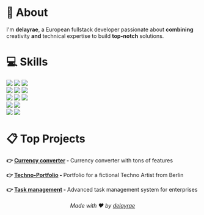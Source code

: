 <div>
  <h1>👋 About</h1>
  <p>
    I'm <b>delayrae</b>, a European fullstack developer passionate about <b>combining</b>
    <br /> 
    creativity <b>and</b> technical expertise to build <b>top-notch</b> solutions.
  </p>
</div>

<div>
  <h1>💻 Skills</h1>
  <p>
    <!-- HTML, CSS, TAILWIND -->
    <a href="https://en.wikipedia.org/wiki/HTML"><img src="https://img.shields.io/badge/html5-%23E34F26.svg?style=for-the-badge&logo=html5&logoColor=white"/></a>
    <a href="https://en.wikipedia.org/wiki/CSS"><img src="https://img.shields.io/badge/css3-%231572B6.svg?style=for-the-badge&logo=css3&logoColor=white"/></a>
    <a href="https://tailwindcss.com/"><img src="https://img.shields.io/badge/tailwindcss-%2338B2AC.svg?style=for-the-badge&logo=tailwind-css&logoColor=white"/></a>
    <br />
    <!-- PYTHON, JS, TS -->
    <a href="https://www.python.org/"><img src="https://img.shields.io/badge/python-3670A0?style=for-the-badge&logo=python&logoColor=ffdd54"/></a>
    <a href="https://en.wikipedia.org/wiki/JavaScript"><img src="https://img.shields.io/badge/javascript-%23323330.svg?style=for-the-badge&logo=javascript&logoColor=%23F7DF1E"/></a>
    <a href="https://www.typescriptlang.org/"><img src="https://img.shields.io/badge/typescript-%23007ACC.svg?style=for-the-badge&logo=typescript&logoColor=white" /></a>
    <br />
    <!-- REACT, NEXT, EXPRESS -->
    <a href="https://react.dev/"><img src="https://img.shields.io/badge/react-%2320232a.svg?style=for-the-badge&logo=react&logoColor=%2361DAFB"/></a>
    <a href="https://nextjs.org/"><img src="https://img.shields.io/badge/Next-black?style=for-the-badge&logo=next.js&logoColor=white"/></a>
    <a href="https://expressjs.com/"><img src="https://img.shields.io/badge/express.js-%23404d59.svg?style=for-the-badge&logo=express&logoColor=%2361DAFB"/></a>
    <br />
    <!-- APPWRITE, MONGODB -->
    <a href="https://appwrite.io/"><img src="https://img.shields.io/badge/Appwrite-%23FD366E.svg?style=for-the-badge&logo=appwrite&logoColor=white"/></a>
    <a href="https://www.mongodb.com/"><img src="https://img.shields.io/badge/MongoDB-%234ea94b.svg?style=for-the-badge&logo=mongodb&logoColor=white"/></a>
    <br />
    <!-- DOCKER, NGINX -->
    <a href="https://www.docker.com/"><img src="https://img.shields.io/badge/docker-%230db7ed.svg?style=for-the-badge&logo=docker&logoColor=white" /></a>
    <a href="https://nginx.org/en/"><img src="https://img.shields.io/badge/nginx-%23009639.svg?style=for-the-badge&logo=nginx&logoColor=white"/></a>
  </p>
</div>

<div>
  <h1>📋 Top Projects</h1>
  <p>
      <span>
        <p><b>👉 <a href="https://github.com/delayrae/currency-converter">Currency converter</a> - </b> Currency converter with tons of features</p>
      </span>
      <span>
        <p><b>👉 <a href="https://github.com/delayrae/techno-portfolio">Techno-Portfolio</a> - </b> Portfolio for a fictional Techno Artist from Berlin</p>
      </span>
      <span>
        <p><b>👉 <a href="https://github.com/delayrae/taskmanagement">Task management</a> - </b> Advanced task management system for enterprises</p>
      </span>
  </p>
</div>

<div align="center">
  <h6>Made with ❤️ by <a href="https://github.com/delayrae">delayrae</a></h6>
</div>
